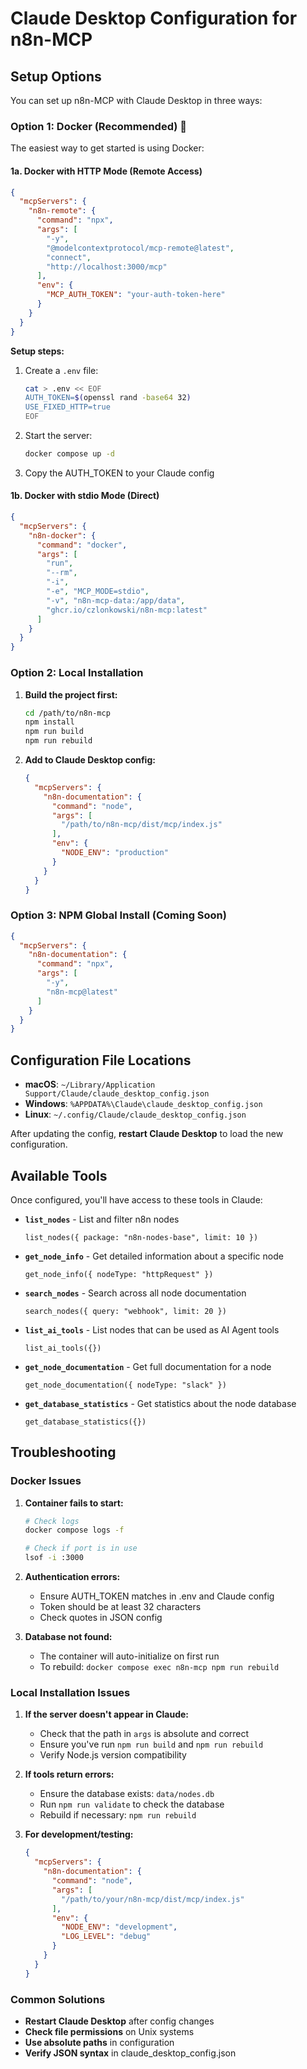 # Claude Desktop Configuration for n8n-MCP

## Setup Options

You can set up n8n-MCP with Claude Desktop in three ways:

### Option 1: Docker (Recommended) 🐳

The easiest way to get started is using Docker:

#### 1a. Docker with HTTP Mode (Remote Access)
```json
{
  "mcpServers": {
    "n8n-remote": {
      "command": "npx",
      "args": [
        "-y",
        "@modelcontextprotocol/mcp-remote@latest",
        "connect",
        "http://localhost:3000/mcp"
      ],
      "env": {
        "MCP_AUTH_TOKEN": "your-auth-token-here"
      }
    }
  }
}
```

**Setup steps:**
1. Create a `.env` file:
   ```bash
   cat > .env << EOF
   AUTH_TOKEN=$(openssl rand -base64 32)
   USE_FIXED_HTTP=true
   EOF
   ```
2. Start the server:
   ```bash
   docker compose up -d
   ```
3. Copy the AUTH_TOKEN to your Claude config

#### 1b. Docker with stdio Mode (Direct)
```json
{
  "mcpServers": {
    "n8n-docker": {
      "command": "docker",
      "args": [
        "run",
        "--rm",
        "-i",
        "-e", "MCP_MODE=stdio",
        "-v", "n8n-mcp-data:/app/data",
        "ghcr.io/czlonkowski/n8n-mcp:latest"
      ]
    }
  }
}
```

### Option 2: Local Installation

1. **Build the project first:**
   ```bash
   cd /path/to/n8n-mcp
   npm install
   npm run build
   npm run rebuild
   ```

2. **Add to Claude Desktop config:**
   ```json
   {
     "mcpServers": {
       "n8n-documentation": {
         "command": "node",
         "args": [
           "/path/to/n8n-mcp/dist/mcp/index.js"
         ],
         "env": {
           "NODE_ENV": "production"
         }
       }
     }
   }
   ```

### Option 3: NPM Global Install (Coming Soon)

```json
{
  "mcpServers": {
    "n8n-documentation": {
      "command": "npx",
      "args": [
        "-y",
        "n8n-mcp@latest"
      ]
    }
  }
}
```

## Configuration File Locations

- **macOS**: `~/Library/Application Support/Claude/claude_desktop_config.json`
- **Windows**: `%APPDATA%\Claude\claude_desktop_config.json`
- **Linux**: `~/.config/Claude/claude_desktop_config.json`

After updating the config, **restart Claude Desktop** to load the new configuration.

## Available Tools

Once configured, you'll have access to these tools in Claude:

- **`list_nodes`** - List and filter n8n nodes
  ```
  list_nodes({ package: "n8n-nodes-base", limit: 10 })
  ```

- **`get_node_info`** - Get detailed information about a specific node
  ```
  get_node_info({ nodeType: "httpRequest" })
  ```

- **`search_nodes`** - Search across all node documentation
  ```
  search_nodes({ query: "webhook", limit: 20 })
  ```

- **`list_ai_tools`** - List nodes that can be used as AI Agent tools
  ```
  list_ai_tools({})
  ```

- **`get_node_documentation`** - Get full documentation for a node
  ```
  get_node_documentation({ nodeType: "slack" })
  ```

- **`get_database_statistics`** - Get statistics about the node database
  ```
  get_database_statistics({})
  ```

## Troubleshooting

### Docker Issues

1. **Container fails to start:**
   ```bash
   # Check logs
   docker compose logs -f
   
   # Check if port is in use
   lsof -i :3000
   ```

2. **Authentication errors:**
   - Ensure AUTH_TOKEN matches in .env and Claude config
   - Token should be at least 32 characters
   - Check quotes in JSON config

3. **Database not found:**
   - The container will auto-initialize on first run
   - To rebuild: `docker compose exec n8n-mcp npm run rebuild`

### Local Installation Issues

1. **If the server doesn't appear in Claude:**
   - Check that the path in `args` is absolute and correct
   - Ensure you've run `npm run build` and `npm run rebuild`
   - Verify Node.js version compatibility

2. **If tools return errors:**
   - Ensure the database exists: `data/nodes.db`
   - Run `npm run validate` to check the database
   - Rebuild if necessary: `npm run rebuild`

3. **For development/testing:**
   ```json
   {
     "mcpServers": {
       "n8n-documentation": {
         "command": "node",
         "args": [
           "/path/to/your/n8n-mcp/dist/mcp/index.js"
         ],
         "env": {
           "NODE_ENV": "development",
           "LOG_LEVEL": "debug"
         }
       }
     }
   }
   ```

### Common Solutions

- **Restart Claude Desktop** after config changes
- **Check file permissions** on Unix systems
- **Use absolute paths** in configuration
- **Verify JSON syntax** in claude_desktop_config.json